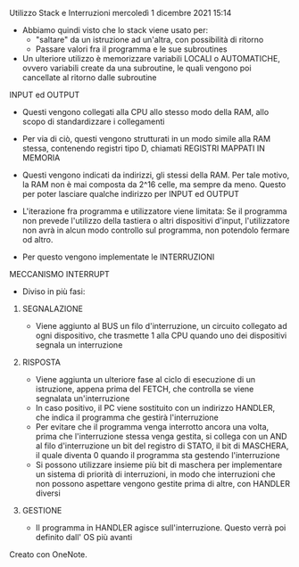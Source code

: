 Utilizzo Stack e Interruzioni
mercoledì 1 dicembre 2021
15:14

- Abbiamo quindi visto che lo stack viene usato per:
    - "saltare" da un istruzione ad un'altra, con possibilità di ritorno
    - Passare valori fra il programma e le sue subroutines
- Un ulteriore utilizzo è memorizzare variabili LOCALI o AUTOMATICHE, ovvero variabili create da una subroutine, le quali vengono poi cancellate al ritorno dalle subroutine

INPUT ed OUTPUT

- Questi vengono collegati alla CPU allo stesso modo della RAM, allo scopo di standardizzare i collegamenti
- Per via di ciò, questi vengono strutturati in un modo simile alla RAM stessa, contenendo registri tipo D, chiamati REGISTRI MAPPATI IN MEMORIA
- Questi vengono indicati da indirizzi, gli stessi della RAM. Per tale motivo, la RAM non è mai composta da 2^16 celle, ma sempre da meno. Questo per poter lasciare qualche indirizzo per INPUT ed OUTPUT

- L'iterazione fra programma e utilizzatore viene limitata: Se il programma non prevede l'utilizzo della tastiera o altri dispositivi d'input, l'utilizzatore non avrà in alcun modo controllo sul programma, non potendolo fermare od altro.
- Per questo vengono implementate le INTERRUZIONI

MECCANISMO INTERRUPT

- Diviso in più fasi:

1. SEGNALAZIONE

    - Viene aggiunto al BUS un filo d'interruzione, un circuito collegato ad ogni dispositivo, che trasmette 1 alla CPU quando uno dei dispositivi segnala un interruzione

2. RISPOSTA

    - Viene aggiunta un ulteriore fase al ciclo di esecuzione di un istruzione, appena prima del FETCH, che controlla se viene segnalata un'interruzione
    - In caso positivo, il PC viene sostituito con un indirizzo HANDLER, che indica il programma che gestirà l'interruzione
    - Per evitare che il programma venga interrotto ancora una volta, prima che l'interruzione stessa venga gestita, si collega con un AND al filo d'interruzione un bit del registro di STATO, il bit di MASCHERA, il quale diventa 0 quando il programma sta gestendo l'interruzione
    - Si possono utilizzare insieme più bit di maschera per implementare un sistema di priorità di interruzioni, in modo che interruzioni che non possono aspettare vengono gestite prima di altre, con HANDLER diversi

3. GESTIONE

    - Il programma in HANDLER agisce sull'interruzione. Questo verrà poi definito dall' OS più avanti

Creato con OneNote.